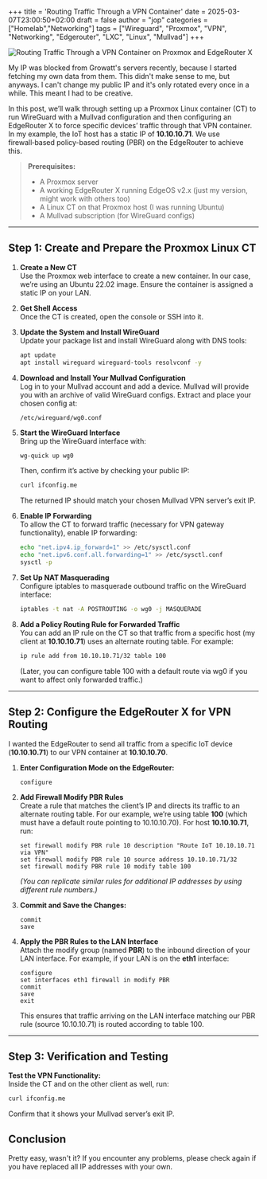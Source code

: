 +++
title = 'Routing Traffic Through a VPN Container'
date = 2025-03-07T23:00:50+02:00
draft = false
author = "jop"
categories = ["Homelab","Networking"]
tags = ["Wireguard", "Proxmox", "VPN", "Networking", "Edgerouter", "LXC", "Linux", "Mullvad"]
+++


![Routing Traffic Through a VPN Container on Proxmox and EdgeRouter X](/images/wgvpn-iot.jpg)


My IP was blocked from Growatt's servers recently, because I started fetching my own data from them. This didn't make sense to me, but anyways. I can't change my public IP and it's only rotated every once in a while.
This meant I had to be creative.

In this post, we’ll walk through setting up a Proxmox Linux container (CT) to run WireGuard with a Mullvad configuration and then configuring an EdgeRouter X to force specific devices’ traffic through that VPN container. In my example, the IoT host has a static IP of **10.10.10.71**. We use firewall‑based policy-based routing (PBR) on the EdgeRouter to achieve this.

> **Prerequisites:**  
> - A Proxmox server  
> - A working EdgeRouter X running EdgeOS v2.x (just my version, might work with others too) 
> - A Linux CT on that Proxmox host (I was running Ubuntu)
> - A Mullvad subscription (for WireGuard configs)

---

## Step 1: Create and Prepare the Proxmox Linux CT

1. **Create a New CT**  
   Use the Proxmox web interface to create a new container. In our case, we’re using an Ubuntu 22.02 image. Ensure the container is assigned a static IP on your LAN.

2. **Get Shell Access**  
   Once the CT is created, open the console or SSH into it.

3. **Update the System and Install WireGuard**  
   Update your package list and install WireGuard along with DNS tools:
   ```bash
   apt update
   apt install wireguard wireguard-tools resolvconf -y
   ```

4. **Download and Install Your Mullvad Configuration**  
   Log in to your Mullvad account and add a device. Mullvad will provide you with an archive of valid WireGuard configs. Extract and place your chosen config at:
   ```
   /etc/wireguard/wg0.conf
   ```

5. **Start the WireGuard Interface**  
   Bring up the WireGuard interface with:
   ```bash
   wg-quick up wg0
   ```
   Then, confirm it’s active by checking your public IP:
   ```bash
   curl ifconfig.me
   ```
   The returned IP should match your chosen Mullvad VPN server’s exit IP.

6. **Enable IP Forwarding**  
   To allow the CT to forward traffic (necessary for VPN gateway functionality), enable IP forwarding:
   ```bash
   echo "net.ipv4.ip_forward=1" >> /etc/sysctl.conf
   echo "net.ipv6.conf.all.forwarding=1" >> /etc/sysctl.conf
   sysctl -p
   ```

7. **Set Up NAT Masquerading**  
   Configure iptables to masquerade outbound traffic on the WireGuard interface:
   ```bash
   iptables -t nat -A POSTROUTING -o wg0 -j MASQUERADE
   ```

8. **Add a Policy Routing Rule for Forwarded Traffic**  
   You can add an IP rule on the CT so that traffic from a specific host (my client at **10.10.10.71**) uses an alternate routing table. For example:
   ```bash
   ip rule add from 10.10.10.71/32 table 100
   ```
   (Later, you can configure table 100 with a default route via wg0 if you want to affect only forwarded traffic.)

---

## Step 2: Configure the EdgeRouter X for VPN Routing

I wanted the EdgeRouter to send all traffic from a specific IoT device (**10.10.10.71**) to our VPN container at **10.10.10.70**.

1. **Enter Configuration Mode on the EdgeRouter:**
   ```shell
   configure
   ```

2. **Add Firewall Modify PBR Rules**  
   Create a rule that matches the client’s IP and directs its traffic to an alternate routing table. For our example, we’re using table **100** (which must have a default route pointing to 10.10.10.70). For host **10.10.10.71**, run:
   ```shell
   set firewall modify PBR rule 10 description "Route IoT 10.10.10.71 via VPN"
   set firewall modify PBR rule 10 source address 10.10.10.71/32
   set firewall modify PBR rule 10 modify table 100
   ```
   *(You can replicate similar rules for additional IP addresses by using different rule numbers.)*

3. **Commit and Save the Changes:**
   ```shell
   commit
   save
   ```

4. **Apply the PBR Rules to the LAN Interface**  
   Attach the modify group (named **PBR**) to the inbound direction of your LAN interface. For example, if your LAN is on the **eth1** interface:
   ```shell
   configure
   set interfaces eth1 firewall in modify PBR
   commit
   save
   exit
   ```
   This ensures that traffic arriving on the LAN interface matching our PBR rule (source 10.10.10.71) is routed according to table 100.

---

## Step 3: Verification and Testing

**Test the VPN Functionality:**  
   Inside the CT and on the other client as well, run:
   ```bash
   curl ifconfig.me
   ```
   Confirm that it shows your Mullvad server’s exit IP.

## Conclusion

Pretty easy, wasn't it? If you encounter any problems, please check again if you have replaced all IP addresses with your own.
